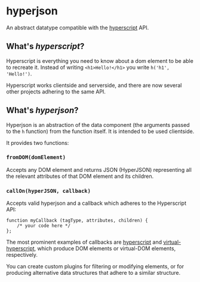 # hyperjson

An abstract datatype compatible with the [hyperscript](https://github.com/dominictarr/hyperscript "Hyperscript on github") API.

## What's _hyperscript_?

Hyperscript is everything you need to know about a dom element to be able to recreate it.
Instead of writing `<h1>Hello!</h1>` you write `h('h1', 'Hello!')`.

Hyperscript works clientside and serverside, and there are now several other projects adhering to the same API.

## What's _hyperjson_?

Hyperjson is an abstraction of the data component (the arguments passed to the `h` function) from the function itself.
It is intended to be used clientside.

It provides two functions:

### `fromDOM(domElement)`

Accepts any DOM element and returns JSON (HyperJSON) representing all the relevant attributes of that DOM element and its children.

### `callOn(hyperJSON, callback)`

Accepts valid hyperjson and a callback which adheres to the Hyperscript API:

```
function myCallback (tagType, attributes, children) {
    /* your code here */
};
```

The most prominent examples of callbacks are [hyperscript](https://github.com/dominictarr/hyperscript) and [virtual-hyperscript](https://github.com/Matt-Esch/virtual-dom), which produce DOM elements or virtual-DOM elements, respectively.

You can create custom plugins for filtering or modifying elements, or for producing alternative data structures that adhere to a similar structure.
